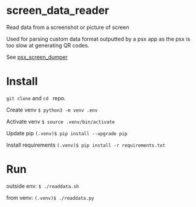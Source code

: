 screen_data_reader
==================

Read data from a screenshot or picture of screen

Used for parsing custom data format outputted by a psx app as the psx is too slow at generating QR codes.

See [psx_screen_dumper](https://github.com/G4Vi/psx_screen_dumper)

# Install

`git clone` and `cd ` repo.

Create venv `$ python3 -m venv .env`

Activate venv `$ source .venv/bin/activate`

Update pip `(.venv)$ pip install --upgrade pip`

Install requirements `(.venv)$ pip install -r requirements.txt`

# Run

outside env: `$ ./readdata.sh`

from venv: `(.venv)$ ./readdata.py`


